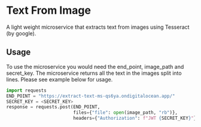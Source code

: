 # Text From Image

A light weight microservice that extracts text from images using Tesseract (by google).

## Usage
To use the microservice you would need the end_point, image_path and secret_key. The microservice returns all the text in the images split into lines. Please see example below for usage.

``` python
import requests
END_POINT = "https://extract-text-ms-qs6ya.ondigitalocean.app/"
SECRET_KEY = <SECRET_KEY>
response = requests.post(END_POINT, 
                         files={"file": open(image_path, "rb")}, 
                         headers={"Authorization": f"JWT {SECRET_KEY}"})
```
